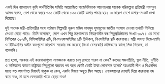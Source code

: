 একই দিন বাংলাদেশ কৃষি অর্থনীতিবিদ সমিতি আয়োজিত বাজেটবিষয়ক আলোচনায় সাবেক পরিকল্পনা প্রতিমন্ত্রী শামসুল আলম বলেন, দেশ থেকে বছরে ৭০০ কোটি থেকে ৮০০ কোটি ডলার পাচার হয়। এ কারণে দেশে ডলার–সংকট দেখা দিয়েছে।

দু্ই সাবেক মন্ত্রী-প্রতিমন্ত্রীর সঙ্গে বর্তমান শিল্পমন্ত্রী নূরুল মজিদ মাহমুদ হুমায়ূনের জাতীয় সংসদে দেওয়া তথ্যটি মিলিয়ে নেওয়া যেতে পারে। তিনি বলেছেন, দেশে এখন শিল্প মন্ত্রণালয়ের নিয়ন্ত্রণাধীন বন্ধ শিল্পপ্রতিষ্ঠানের সংখ্যা ৩৯৭। এর মধ্যে বিসিকের ৩৮২টি, বিসিআইসির ৫টি, বিএসএফআইসির ৬টি চিনিকল, বিএসইসির ৪টি কারখানা। মন্ত্রী অবশ্য বিজেএমসি ও বিটিএমসির অধীন কতগুলো কারখানা সরকার বন্ধ করেছে কিংবা বেসরকারি মালিকদের কাছে লিজ দিয়েছে, তা বলেননি। 

প্রশ্ন হলো, সরকার এই কারখানাগুলো লাভজনক করতে চালু রাখতে পারল না কেন? কাদের স্বজনপ্রীতি, ভুল নীতি, দুর্নীতি ও অনিয়মের কারণে রাষ্ট্রায়ত্ত শিল্পগুলো বছরের পর বছর কোটি কোটি টাকা লোকসান হলো? আওয়ামী লীগ ও বিএনপির মধ্যে যত আদর্শগত বিবাদই থাকুক না কেন, একটা বিষয়ে অদ্ভুত মিল আছে। লোকসানের দোহাই দিয়ে কারখানা বন্ধ করে দাও, না হলে বেসরকারি খাতে ছেড়ে দাও!
